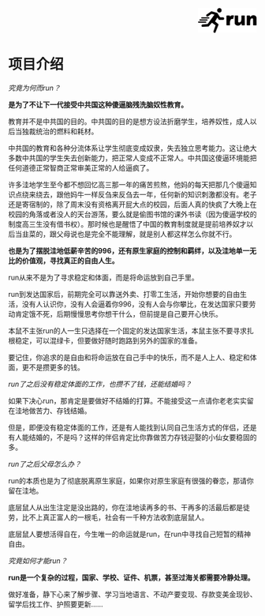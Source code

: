 <div align="right"><a href="https://github.com/YuXiang187/run"><img src="./assets/run_logo.svg" alt="SVG Image" height="50"></a></div>

# 项目介绍

*究竟为何而run？*

**是为了不让下一代接受中共国这种傻逼脑残洗脑奴性教育。**

教育并不是中共国的目的。中共国的目的是想方设法折磨学生，培养奴性，成人以后当独裁统治的燃料和耗材。

中共国的教育和各种分流体系让学生彻底变成奴隶，失去独立思考能力。这让绝大多数中共国的学生失去创新能力，把正常人变成不正常人。中共国这傻逼环境能把任何道德正常智商正常审美正常的人给逼疯了。

许多洼地学生至今都不想回忆高三那一年的痛苦煎熬，他妈的每天把那几个傻逼知识点绕来绕去，跟他妈牛一样反刍来反刍去一年，任何新的知识刺激都没有。老子还是寄宿制的，除了周末没有资格离开屁大点的校园，后面人真的快疯了大晚上在校园的角落或者没人的天台游荡，要么就是偷图书馆的课外书读（因为傻逼学校的制度高三生没有借书权）。那时候也是醒悟了中国的教育制度就是提前培养奴才以后当韭菜的，跟父母说也是完全不能理解，就是别人都这样怎么你就不行。

**也是为了摆脱洼地低薪辛苦的996，还有原生家庭的控制和羁绊，以及洼地单一无比的价值观，寻找真正的自由人生。**

run从来不是为了寻求稳定和体面，而是将命运放到自己手里。

run到发达国家后，前期完全可以靠送外卖、打零工生活，开始你想要的自由生活，没有人认识你，没有人会逼着你996，没有人会与你攀比，在发达国家只要劳动肯定饿不死，后期慢慢思考你想干什么，但前提是自己要开心快乐。

本鼠不主张run的人一生只选择在一个固定的发达国家生活，本鼠主张不要寻求扎根稳定，可以混绿卡，但要做好随时跑路到另外的国家的准备。

要记住，你追求的是自由和将命运放在自己手中的快乐，而不是人上人、稳定和体面，更不是攒更多的钱。

*run了之后没有稳定体面的工作，也攒不了钱，还能结婚吗？*

如果下决心run，那肯定是要做好不结婚的打算。不能接受这一点请你老老实实留在洼地做苦力、存钱结婚。

但是，即便没有稳定体面的工作，还是有人能找到认同自己生活方式的伴侣，还是有人能结婚的，不是吗？这样的伴侣肯定比你靠做苦力存钱迎娶的小仙女要稳固的多。

*run了之后父母怎么办？*

run的本质也是为了彻底脱离原生家庭，如果你对原生家庭有很强的眷恋，那请你留在洼地。

底层鼠人从出生注定是没出路的，你在洼地读再多的书、干再多的活最后都是徒劳，比不上真正富人的一根毛，社会有一千种方法收割底层鼠人。

底层鼠人要想活得自在，今生唯一的命运就是run，在run中寻找自己短暂的精神自由。

*究竟如何才能run？*

**run是一个复杂的过程，国家、学校、证件、机票，甚至过海关都需要冷静处理。**

做好准备，静下心来了解步骤、学习当地语言、不动产要变现、存款变美金现钞、留学后找工作、护照要更新……
